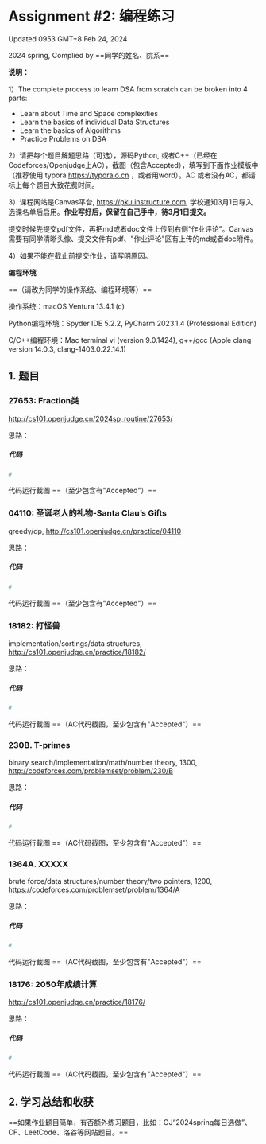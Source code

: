 # Assignment #2: 编程练习

Updated 0953 GMT+8 Feb 24, 2024

2024 spring, Complied by ==同学的姓名、院系==



**说明：**

1）The complete process to learn DSA from scratch can be broken into 4 parts:
- Learn about Time and Space complexities
- Learn the basics of individual Data Structures
- Learn the basics of Algorithms
- Practice Problems on DSA

2）请把每个题目解题思路（可选），源码Python, 或者C++（已经在Codeforces/Openjudge上AC），截图（包含Accepted），填写到下面作业模版中（推荐使用 typora https://typoraio.cn ，或者用word）。AC 或者没有AC，都请标上每个题目大致花费时间。

3）课程网站是Canvas平台, https://pku.instructure.com, 学校通知3月1日导入选课名单后启用。**作业写好后，保留在自己手中，待3月1日提交。**

提交时候先提交pdf文件，再把md或者doc文件上传到右侧“作业评论”。Canvas需要有同学清晰头像、提交文件有pdf、"作业评论"区有上传的md或者doc附件。

4）如果不能在截止前提交作业，请写明原因。



**编程环境**

==（请改为同学的操作系统、编程环境等）==

操作系统：macOS Ventura 13.4.1 (c)

Python编程环境：Spyder IDE 5.2.2, PyCharm 2023.1.4 (Professional Edition)

C/C++编程环境：Mac terminal vi (version 9.0.1424), g++/gcc (Apple clang version 14.0.3, clang-1403.0.22.14.1)



## 1. 题目

### 27653: Fraction类

http://cs101.openjudge.cn/2024sp_routine/27653/



思路：



##### 代码

```python
# 

```



代码运行截图 ==（至少包含有"Accepted"）==





### 04110: 圣诞老人的礼物-Santa Clau’s Gifts

greedy/dp, http://cs101.openjudge.cn/practice/04110



思路：



##### 代码

```python
# 

```



代码运行截图 ==（至少包含有"Accepted"）==





### 18182: 打怪兽

implementation/sortings/data structures, http://cs101.openjudge.cn/practice/18182/



思路：



##### 代码

```python
# 

```



代码运行截图 ==（AC代码截图，至少包含有"Accepted"）==





### 230B. T-primes

binary search/implementation/math/number theory, 1300, http://codeforces.com/problemset/problem/230/B



思路：



##### 代码

```python
# 

```



代码运行截图 ==（AC代码截图，至少包含有"Accepted"）==





### 1364A. XXXXX

brute force/data structures/number theory/two pointers, 1200, https://codeforces.com/problemset/problem/1364/A



思路：



##### 代码

```python
# 

```



代码运行截图 ==（AC代码截图，至少包含有"Accepted"）==





### 18176: 2050年成绩计算

http://cs101.openjudge.cn/practice/18176/



思路：



##### 代码

```python
# 

```



代码运行截图 ==（AC代码截图，至少包含有"Accepted"）==





## 2. 学习总结和收获

==如果作业题目简单，有否额外练习题目，比如：OJ“2024spring每日选做”、CF、LeetCode、洛谷等网站题目。==





